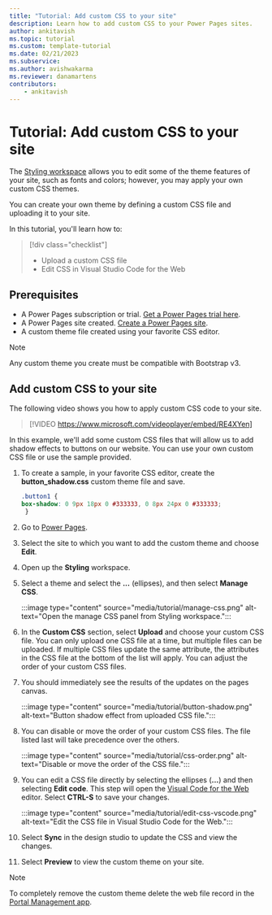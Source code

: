 ```yaml
---
title: "Tutorial: Add custom CSS to your site"
description: Learn how to add custom CSS to your Power Pages sites.
author: ankitavish
ms.topic: tutorial
ms.custom: template-tutorial
ms.date: 02/21/2023
ms.subservice:
ms.author: avishwakarma 
ms.reviewer: danamartens
contributors:
    - ankitavish
---
```

# Tutorial: Add custom CSS to your site

The [Styling workspace](tutorial-style-site.md) allows you to edit some of the theme features of your site, such as fonts and colors; however, you may apply your own custom CSS themes.

You can create your own theme by defining a custom CSS file and uploading it to your site.  

In this tutorial, you'll learn how to:

> [!div class="checklist"]
> * Upload a custom CSS file
> * Edit CSS in Visual Studio Code for the Web

## Prerequisites

- A Power Pages subscription or trial. [Get a Power Pages trial here](trial-signup.md).
- A Power Pages site created. [Create a Power Pages site](create-manage.md).
- A custom theme file created using your favorite CSS editor.

> [!NOTE]  
> Any custom theme you create must be compatible with Bootstrap v3.

## Add custom CSS to your site

The following video shows you how to apply custom CSS code to your site.

> [!VIDEO https://www.microsoft.com/videoplayer/embed/RE4XYen]

In this example, we'll add some custom CSS files that will allow us to add shadow effects to buttons on our website. You can use your own custom CSS file or use the sample provided.

1. To create a sample, in your favorite CSS editor, create the **button_shadow.css** custom theme file and save.

    ```css
    .button1 {
    box-shadow: 0 9px 18px 0 #333333, 0 8px 24px 0 #333333;
     }
    ```

1. Go to [Power Pages](https://make.powerpages.microsoft.com/).

1. Select the site to which you want to add the custom theme and choose **Edit**.

1. Open up the **Styling** workspace.

1. Select a theme and select the **...** (ellipses), and then select **Manage CSS**.

    :::image type="content" source="media/tutorial/manage-css.png" alt-text="Open the manage CSS panel from Styling workspace.":::

1. In the **Custom CSS** section, select **Upload** and choose your custom CSS file. You can only upload one CSS file at a time, but multiple files can be uploaded. If multiple CSS files update the same attribute, the attributes in the CSS file at the bottom of the list will apply. You can adjust the order of your custom CSS files.

1. You should immediately see the results of the updates on the pages canvas.

    :::image type="content" source="media/tutorial/button-shadow.png" alt-text="Button shadow effect from uploaded CSS file.":::

1. You can disable or move the order of your custom CSS files. The file listed last will take precedence over the others.

    :::image type="content" source="media/tutorial/css-order.png" alt-text="Disable or move the order of the CSS file.":::

1. You can edit a CSS file directly by selecting the ellipses (**...**) and  then selecting **Edit code**. This step will open the [Visual Code for the Web](../configure/visual-studio-code-editor.md) editor. Select **CTRL-S** to save your changes. 

    :::image type="content" source="media/tutorial/edit-css-vscode.png" alt-text="Edit the CSS file in Visual Studio Code for the Web.":::

1. Select **Sync** in the design studio to update the CSS and view the changes.

1. Select **Preview** to view the custom theme on your site.

> [!NOTE]
>
> To completely remove the custom theme delete  the web file record in the [Portal Management app](../configure/portal-management-app.md).
